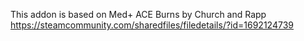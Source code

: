 This addon is based on Med+ ACE Burns by Church and Rapp https://steamcommunity.com/sharedfiles/filedetails/?id=1692124739
